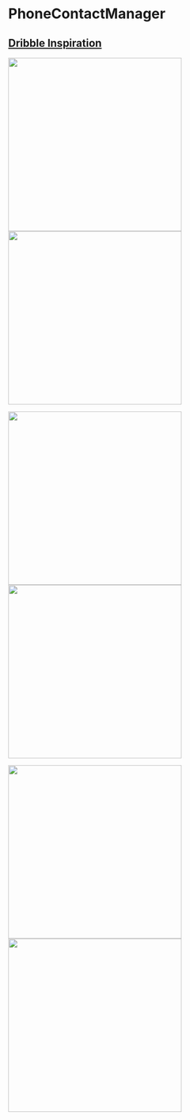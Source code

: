 # PhoneContactManager

## [Dribble Inspiration](https://dribbble.com/shots/9179802-Phone-Contacts-Manager)

<img src="screenshots/Screenshot_20210502-075611.png" width="350"> <img src="screenshots/Screenshot_20210502-075752.png" width="350">

<img src="screenshots/Screenshot_20210502-075624.png" width="350"> <img src="screenshots/Screenshot_20210502-075558.png" width="350">

<img src="screenshots/Screenshot_20210502-075624.png" width="350"> <img src="screenshots/Screenshot_20210502-075806.png" width="350">

<!-- ![](https://github.com/3KINGZ/PhoneContactManager/blob/master/screenshots/Screenshot_20210502-075611.png?raw=true)

![](https://github.com/3KINGZ/PhoneContactManager/blob/master/screenshots/Screenshot_20210502-075752.png?raw=true)

![](https://github.com/3KINGZ/PhoneContactManager/blob/master/screenshots/Screenshot_20210502-075624.png?raw=true)

![](https://github.com/3KINGZ/PhoneContactManager/blob/master/screenshots/Screenshot_20210502-075558.png?raw=true)

![](https://github.com/3KINGZ/PhoneContactManager/blob/master/screenshots/Screenshot_20210502-075707.png?raw=true)

![](https://github.com/3KINGZ/PhoneContactManager/blob/master/screenshots/Screenshot_20210502-075806.png?raw=true) -->
